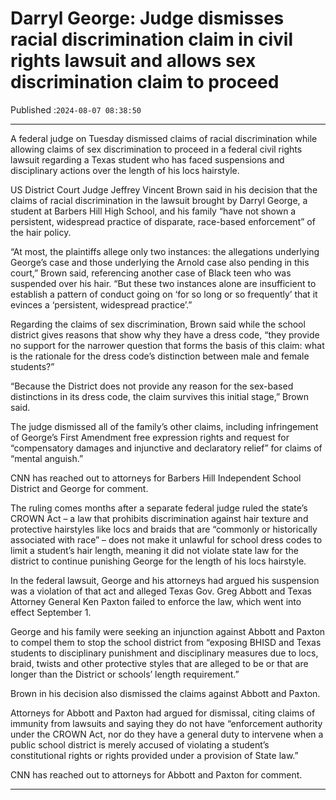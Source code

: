 # Darryl George: Judge dismisses racial discrimination claim in civil rights lawsuit and allows sex discrimination claim to proceed

Published :`2024-08-07 08:38:50`

---

A federal judge on Tuesday dismissed claims of racial discrimination while allowing claims of sex discrimination to proceed in a federal civil rights lawsuit regarding a Texas student who has faced suspensions and disciplinary actions over the length of his locs hairstyle.

US District Court Judge Jeffrey Vincent Brown said in his decision that the claims of racial discrimination in the lawsuit brought by Darryl George, a student at Barbers Hill High School, and his family “have not shown a persistent, widespread practice of disparate, race-based enforcement” of the hair policy.

“At most, the plaintiffs allege only two instances: the allegations underlying George’s case and those underlying the Arnold case also pending in this court,” Brown said, referencing another case of Black teen who was suspended over his hair. “But these two instances alone are insufficient to establish a pattern of conduct going on ‘for so long or so frequently’ that it evinces a ‘persistent, widespread practice’.”

Regarding the claims of sex discrimination, Brown said while the school district gives reasons that show why they have a dress code, “they provide no support for the narrower question that forms the basis of this claim: what is the rationale for the dress code’s distinction between male and female students?”

“Because the District does not provide any reason for the sex-based distinctions in its dress code, the claim survives this initial stage,” Brown said.

The judge dismissed all of the family’s other claims, including infringement of George’s First Amendment free expression rights and request for “compensatory damages and injunctive and declaratory relief” for claims of “mental anguish.”

CNN has reached out to attorneys for Barbers Hill Independent School District and George for comment.

The ruling comes months after a separate federal judge ruled the state’s CROWN Act – a law that prohibits discrimination against hair texture and protective hairstyles like locs and braids that are “commonly or historically associated with race” – does not make it unlawful for school dress codes to limit a student’s hair length, meaning it did not violate state law for the district to continue punishing George for the length of his locs hairstyle.

In the federal lawsuit, George and his attorneys had argued his suspension was a violation of that act and alleged Texas Gov. Greg Abbott and Texas Attorney General Ken Paxton failed to enforce the law, which went into effect September 1.

George and his family were seeking an injunction against Abbott and Paxton to compel them to stop the school district from “exposing BHISD and Texas students to disciplinary punishment and disciplinary measures due to locs, braid, twists and other protective styles that are alleged to be or that are longer than the District or schools’ length requirement.”

Brown in his decision also dismissed the claims against Abbott and Paxton.

Attorneys for Abbott and Paxton had argued for dismissal, citing claims of immunity from lawsuits and saying they do not have “enforcement authority under the CROWN Act, nor do they have a general duty to intervene when a public school district is merely accused of violating a student’s constitutional rights or rights provided under a provision of State law.”

CNN has reached out to attorneys for Abbott and Paxton for comment.

---

